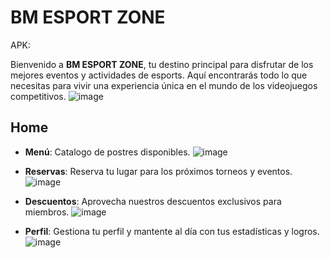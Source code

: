 # BM ESPORT ZONE

APK:   

Bienvenido a **BM ESPORT ZONE**, tu destino principal para disfrutar de los mejores eventos y actividades de esports. Aquí encontrarás todo lo que necesitas para vivir una experiencia única en el mundo de los videojuegos competitivos.
![image](https://github.com/user-attachments/assets/61800004-5d7e-48af-b0ad-83fe25e67486)
## Home
- **Menú**: Catalogo de postres disponibles.
![image](https://github.com/user-attachments/assets/0d37c15f-96b8-4924-8cd9-6cb34166c0c9)

- **Reservas**: Reserva tu lugar para los próximos torneos y eventos.
![image](https://github.com/user-attachments/assets/6d0a0729-e74a-46f0-9c12-791030b95d9f)

- **Descuentos**: Aprovecha nuestros descuentos exclusivos para miembros.
![image](https://github.com/user-attachments/assets/c5a69cbb-ead2-4653-9a25-ba64a3b16da7)

- **Perfil**: Gestiona tu perfil y mantente al día con tus estadísticas y logros.
![image](https://github.com/user-attachments/assets/d57a3419-7a0e-48e8-bf52-b6785ae1199f)



